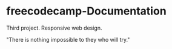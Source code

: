 # freecodecamp-Documentation

Third project. Responsive web design.

"There is nothing impossible to they who will try."
